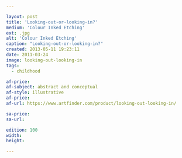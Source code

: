 ```yaml
---

layout: post
title: 'Looking-out-or-looking-in?'
medium: 'Colour Inked Etching'
ext: .jpg
alt: 'Colour Inked Etching'
caption: "Looking-out-or-looking-in?"
created: 2013-05-11 19:23:11
date: 2011-03-24
image: looking-out-looking-in
tags:
  - childhood

af-price:
af-subject: abstract and conceptual
af-style: illustrative
af-price:
af-url: https://www.artfinder.com/product/looking-out-looking-in/

sa-price:
sa-url:

edition: 100
width:
height:

---
```

